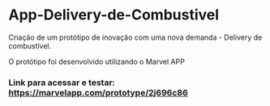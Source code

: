 # App-Delivery-de-Combustivel
Criação de um protótipo de inovação com uma nova demanda - Delivery de combustível. 

O protótipo foi desenvolvido utilizando o Marvel APP 
### Link para acessar e testar: https://marvelapp.com/prototype/2j696c86

